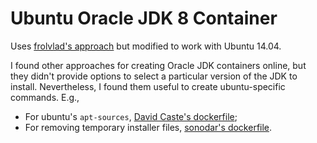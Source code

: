 # Ubuntu Oracle JDK 8 Container

Uses [frolvlad's approach](https://hub.docker.com/r/frolvlad/alpine-oraclejdk8/) but modified to work with Ubuntu 14.04.

I found other approaches for creating Oracle JDK containers online, but they didn't provide options to select a particular version of the JDK to install. Nevertheless, I found them useful to create ubuntu-specific commands. E.g., 
* For ubuntu's `apt-sources`, [David Caste's dockerfile](https://hub.docker.com/r/davidcaste/docker-jdk8/~/dockerfile/);
* For removing temporary installer files, [sonodar's dockerfile](https://github.com/sonodar/docker-jdk8/blob/master/Dockerfile).
